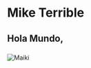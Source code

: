 # Mike Terrible
##  Hola Mundo, 
### 
![Maiki](https://i.scdn.co/image/ab6761610000e5ebbe251f4f3901c5887569dd7a)
